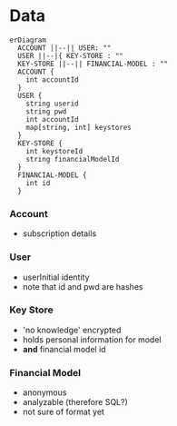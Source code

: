 # Data 

```mermaid
erDiagram
  ACCOUNT ||--|| USER: ""
  USER ||--|{ KEY-STORE : ""
  KEY-STORE ||--|| FINANCIAL-MODEL : ""
  ACCOUNT {
    int accountId
  }
  USER {
    string userid
    string pwd
    int accountId
    map[string, int] keystores
  }
  KEY-STORE {
    int keystoreId
    string financialModelId
  }
  FINANCIAL-MODEL {
    int id
  }
```

### Account
* subscription details

### User
* userInitial identity
* note that id and pwd are hashes

### Key Store
* 'no knowledge' encrypted
* holds personal information for model
* **and** financial model id

### Financial Model
* anonymous
* analyzable (therefore SQL?)
* not sure of format yet
